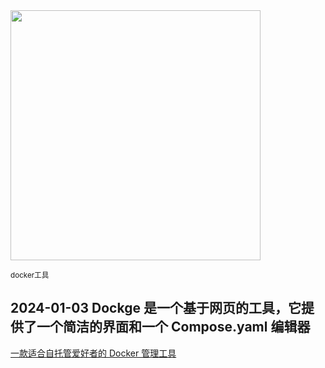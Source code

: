 <img src="https://img.picui.cn/free/2024/10/22/6717696aa47ac.png" width="400" />  

<small>docker工具</small>


## 2024-01-03 Dockge 是一个基于网页的工具，它提供了一个简洁的界面和一个 Compose.yaml 编辑器

[一款适合自托管爱好者的 Docker 管理工具](https://mp.weixin.qq.com/s?__biz=MzU4MjY3Mzc3OQ==&mid=2247489740&idx=1&sn=c44ce33a5c83d8b25d4fe6a6f1281e12&chksm=fdb5ecd0cac265c661508270f990ad0529917e0b390a7a1792bacfcc4d45dc58f593113e927f&token=1171213436&lang=zh_CN#rd)